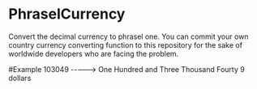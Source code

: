 # PhraselCurrency

Convert the decimal currency to phrasel one. You can commit your own country currency converting function to this repository for the sake of worldwide developers who are facing the problem.

#Example
103049 -----> One Hundred and Three Thousand Fourty 9 dollars 


